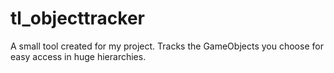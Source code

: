 # tl_objecttracker
 A small tool created for my project. Tracks the GameObjects you choose for easy access in huge hierarchies.
